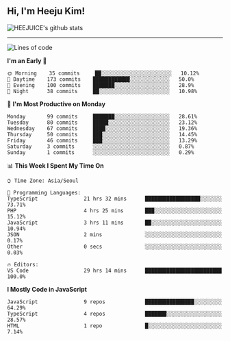 ## Hi, I'm Heeju Kim!

![HEEJUICE's github stats](https://github-readme-stats.vercel.app/api?username=HEEJUICE&show_icons=true)

---
<!--START_SECTION:waka-->
![Lines of code](https://img.shields.io/badge/From%20Hello%20World%20I%27ve%20Written-18.5%20million%20lines%20of%20code-blue)

**I'm an Early 🐤** 

```text
🌞 Morning    35 commits     ██░░░░░░░░░░░░░░░░░░░░░░░   10.12% 
🌆 Daytime    173 commits    ████████████░░░░░░░░░░░░░   50.0% 
🌃 Evening    100 commits    ███████░░░░░░░░░░░░░░░░░░   28.9% 
🌙 Night      38 commits     ██░░░░░░░░░░░░░░░░░░░░░░░   10.98%

```
📅 **I'm Most Productive on Monday** 

```text
Monday       99 commits     ███████░░░░░░░░░░░░░░░░░░   28.61% 
Tuesday      80 commits     █████░░░░░░░░░░░░░░░░░░░░   23.12% 
Wednesday    67 commits     ████░░░░░░░░░░░░░░░░░░░░░   19.36% 
Thursday     50 commits     ███░░░░░░░░░░░░░░░░░░░░░░   14.45% 
Friday       46 commits     ███░░░░░░░░░░░░░░░░░░░░░░   13.29% 
Saturday     3 commits      ░░░░░░░░░░░░░░░░░░░░░░░░░   0.87% 
Sunday       1 commits      ░░░░░░░░░░░░░░░░░░░░░░░░░   0.29%

```


📊 **This Week I Spent My Time On** 

```text
⌚︎ Time Zone: Asia/Seoul

💬 Programming Languages: 
TypeScript               21 hrs 32 mins      ██████████████████░░░░░░░   73.71% 
PHP                      4 hrs 25 mins       ███░░░░░░░░░░░░░░░░░░░░░░   15.12% 
JavaScript               3 hrs 11 mins       ██░░░░░░░░░░░░░░░░░░░░░░░   10.94% 
JSON                     2 mins              ░░░░░░░░░░░░░░░░░░░░░░░░░   0.17% 
Other                    0 secs              ░░░░░░░░░░░░░░░░░░░░░░░░░   0.03%

🔥 Editors: 
VS Code                  29 hrs 14 mins      █████████████████████████   100.0%

```

**I Mostly Code in JavaScript** 

```text
JavaScript               9 repos             ████████████████░░░░░░░░░   64.29% 
TypeScript               4 repos             ███████░░░░░░░░░░░░░░░░░░   28.57% 
HTML                     1 repo              █░░░░░░░░░░░░░░░░░░░░░░░░   7.14%

```



<!--END_SECTION:waka-->
